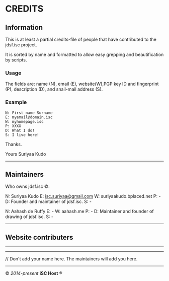 CREDITS
====

## Information

This is at least a partial credits-file of people that have contributed to the jdsf.isc project.

It is sorted by name and formatted to allow easy grepping  and beautification by scripts.

### Usage
The fields are: name (N), email (E), website(W),PGP key ID and fingerprint (P), description (D), and snail-mail address (S).

### Example
    N: First name Surname
    E: myemail@domain.isc
    W: myhomepage.isc
    P: XXXX
    D: What I do!
    S: I live here!

Thanks.

Yours
Suriyaa Kudo

----

## Maintainers

Who owns jdsf.isc :copyright::

N: Suriyaa Kudo
E: isc.suriyaa@gmail.com
W: suriyaakudo.bplaced.net
P: -
D: Founder and maintainer of jdsf.isc.
S: -

N: Aahash de Ruffy
E: -
W: aahash.me
P: -
D: Maintainer and founder of drawing of jdsf.isc.
S: -

----

## Website contributers


----
----

// Don't add your name here. The maintainers will add you here.

----
:copyright: *2014-present* **iSC Host** :registered:
